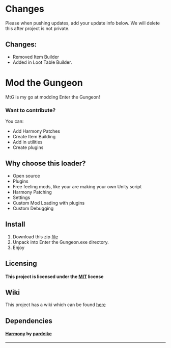 # Changes

Please when pushing updates, add your update info below. We will delete this after project is not private.

## Changes:

+ Removed Item Builder
+ Added in Loot Table Builder.

# Mod the Gungeon

MtG is my go at modding Enter the Gungeon!

### Want to contribute?

You can:

* Add Harmony Patches
* Create Item Building 
* Add in utilities
* Create plugins

## Why choose this loader?

* Open source
* Plugins
* Free feeling mods, like your are making your own Unity script
* Harmony Patching
* Settings
* Custom Mod Loading with plugins
* Custom Debugging

## Install

1. Download this zip [file](https://github.com/BIGDummyHead/MtG/blob/master/mgt.zip)
2. Unpack into Enter the Gungeon.exe directory.
3. Enjoy

## Licensing

#### This project is licensed under the [MIT](https://github.com/BIGDummyHead/MtG/blob/master/LICENSE) license

## Wiki

This project has a wiki which can be found [here](https://github.com/BIGDummyHead/MtG/wiki)

## Dependencies

#### [Harmony](https://github.com/pardeike/Harmony) by [pardeike](https://github.com/pardeike)

_________________________________________________
